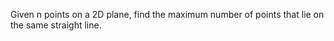 
Given n points on a 2D plane, find the maximum number of points that lie on the same straight line.

